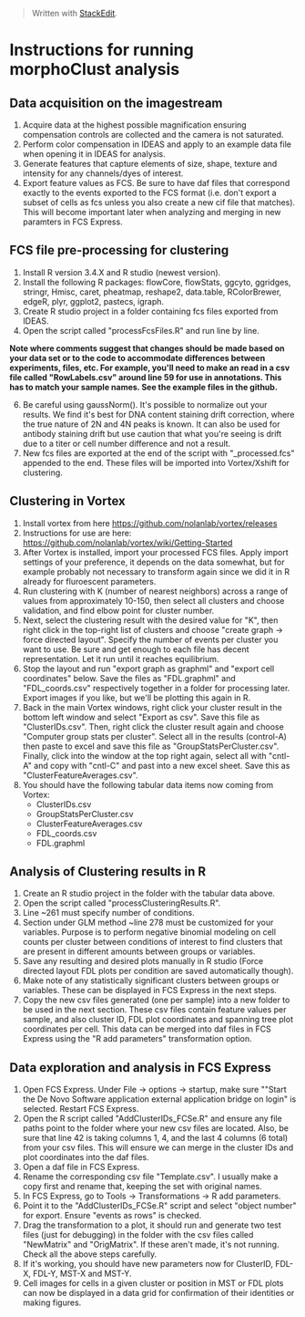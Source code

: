 ﻿


> Written with [StackEdit](https://stackedit.io/).

# Instructions for running morphoClust analysis

## Data acquisition on the imagestream

 1. Acquire data at the highest possible magnification ensuring compensation controls are collected and the camera is not saturated.
 2. Perform color compensation in IDEAS and apply to an example data file when opening it in IDEAS for analysis.  
 3. Generate features that capture elements of size, shape, texture and intensity for any channels/dyes of interest.
 4. Export feature values as FCS.  Be sure to have daf files that correspond exactly to the events exported to the FCS format (i.e. don't export a subset of cells as fcs unless you also create a new cif file that matches).  This will become important later when analyzing and merging in new paramters in FCS Express.

## FCS file pre-processing for clustering

 1. Install R version 3.4.X and R studio (newest version).
 2. Install the following R packages: flowCore, flowStats, ggcyto, ggridges, stringr, Hmisc, caret, pheatmap, reshape2, data.table, RColorBrewer, edgeR, plyr, ggplot2, pastecs, igraph.
 3. Create R studio project in a folder containing fcs files exported from IDEAS. 
 4. Open the script called "processFcsFiles.R" and run line by line.  

**Note where comments suggest that changes should be made based on your data set or to the code to accommodate differences between experiments, files, etc.  For example, you'll need to make an read in a csv file called "RowLabels.csv" around line 59 for use in annotations.  This has to match your sample names.  See the example files in the github.**

 6. Be careful using gaussNorm().  It's possible to normalize out your results.  We find it's best for DNA content staining drift correction, where the true nature of 2N and 4N peaks is known.  It can also be used for antibody staining drift but use caution that what you're seeing is drift due to a titer or cell number difference and not a result.
 7. New fcs files are exported at the end of the script with "_processed.fcs" appended to the end.  These files will be imported into Vortex/Xshift for clustering.
 

## Clustering in Vortex

 1. Install vortex from here  https://github.com/nolanlab/vortex/releases
 2. Instructions for use are here: https://github.com/nolanlab/vortex/wiki/Getting-Started
 3. After Vortex is installed, import your processed FCS files.  Apply import settings of your preference, it depends on the data somewhat, but for example probably not necessary to transform again since we did it in R already for fluroescent parameters.
 4. Run clustering with K (number of nearest neighbors)  across a range of values from approximately 10-150, then select all clusters and choose validation, and find elbow point for cluster number.
 5. Next, select the clustering result with the desired value for "K", then right click in the top-right list of clusters and choose "create graph -> force directed layout".  Specify the number of events per cluster you want to use.  Be sure and get enough to each file has decent representation.  Let it run until it reaches equilibrium.
 6. Stop the layout and run "export graph as graphml" and "export cell coordinates" below.  Save the files as "FDL.graphml" and "FDL_coords.csv" respectively together in a folder for processing later.  Export images if you like, but we'll be plotting this again in R.
 7. Back in the main Vortex windows, right click your cluster result in the bottom left window and select "Export as csv".  Save this file as "ClusterIDs.csv".  Then, right click the cluster result again and choose "Computer group stats per cluster".  Select all in the results (control-A) then paste to excel and save this file as "GroupStatsPerCluster.csv".  Finally, click into the window at the top right again, select all with "cntl-A" and copy with "cntl-C" and past into a new excel sheet.  Save this as "ClusterFeatureAverages.csv".
 8. You should have the following tabular data items now coming from Vortex:
     * ClusterIDs.csv
     * GroupStatsPerCluster.csv
     * ClusterFeatureAverages.csv
     * FDL_coords.csv
     * FDL.graphml

## Analysis of Clustering results in R

1. Create an R studio project in the folder with the tabular data above.
2. Open the script called "processClusteringResults.R".
3. Line ~261 must specify number of conditions.
4. Section under GLM method ~line 278 must be customized for your variables.  Purpose is to perform negative binomial modeling on cell counts per cluster between conditions of interest to find clusters that are present in different amounts between groups or variables.
5. Save any resulting and desired plots manually in R studio (Force directed layout FDL plots per condition are saved automatically though).
6. Make note of any statistically significant clusters between groups or variables.  These can be displayed in FCS Express in the next steps.
7. Copy the new csv files generated (one per sample) into a new folder to be used in the next section.  These csv files contain feature values per sample, and also cluster ID, FDL plot coordinates and spanning tree plot coordinates per cell.  This data can be merged into daf files in FCS Express using the "R add parameters" transformation option.

## Data exploration and analysis in FCS Express

 1. Open FCS Express.  Under File -> options -> startup, make sure ""Start the De Novo Software application external application bridge on login" is selected. Restart FCS Express.
 2. Open the R script called "AddClusterIDs_FCSe.R" and ensure any file paths point to the folder where your new csv files are located.  Also, be sure that line 42 is taking columns 1, 4, and the last 4 columns (6 total) from your csv files.  This will ensure we can merge in the cluster IDs and plot coordinates into the daf files.
 3. Open a daf file in FCS Express.
 4. Rename the corresponding csv file "Template.csv".  I usually make a copy first and rename that, keeping the set with original names.
 5. In FCS Express, go to Tools -> Transformations -> R add parameters.
 6. Point it to the "AddClusterIDs_FCSe.R" script and select "object number" for export. Ensure "events as rows" is checked.  
 7. Drag the transformation to a plot, it should run and generate two test files (just for debugging) in the folder with the csv files called "NewMatrix" and "OrigMatrix".  If these aren't made, it's not running.  Check all the above steps carefully.
 8. If it's working, you should have new parameters now for ClusterID, FDL-X, FDL-Y, MST-X and MST-Y.  
 9. Cell images for cells in a given cluster or position in MST or FDL plots can now be displayed in a data grid for confirmation of their identities or making figures.

